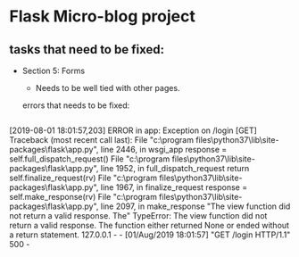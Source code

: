 # Flask Micro-blog project

## tasks that need to be fixed:

- Section 5: Forms
  - Needs to be well tied with other pages.
  
  errors that needs to be fixed:
  
  ```
[2019-08-01 18:01:57,203] ERROR in app: Exception on /login [GET]
Traceback (most recent call last):
  File "c:\program files\python37\lib\site-packages\flask\app.py", line 2446, in wsgi_app
    response = self.full_dispatch_request()
  File "c:\program files\python37\lib\site-packages\flask\app.py", line 1952, in full_dispatch_request
    return self.finalize_request(rv)
  File "c:\program files\python37\lib\site-packages\flask\app.py", line 1967, in finalize_request
    response = self.make_response(rv)
  File "c:\program files\python37\lib\site-packages\flask\app.py", line 2097, in make_response
    "The view function did not return a valid response. The"
TypeError: The view function did not return a valid response. The function either returned None or ended without a return statement.
127.0.0.1 - - [01/Aug/2019 18:01:57] "GET /login HTTP/1.1" 500 -
  ```